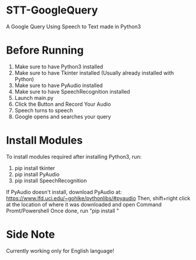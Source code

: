 # STT-GoogleQuery
A Google Query Using Speech to Text made in Python3

# Before Running
1. Make sure to have Python3 installed
2. Make sure to have Tkinter installed (Usually already installed with Python)
3. Make sure to have PyAudio installed
4. Make sure to have SpeechRecognition installed
5. Launch main.py
6. Click the Button and Record Your Audio
7. Speech turns to speech
8. Google opens and searches your query

# Install Modules
To install modules required after installing Python3, run:
1. pip install tkinter
2. pip install PyAudio
3. pip install SpeechRecognition

If PyAudio doesn't install, download PyAudio at: https://www.lfd.uci.edu/~gohlke/pythonlibs/#pyaudio
Then, shift+right click at the location of where it was downloaded and open Command Promt/Powershell
Once done, run "pip install <name of the file.whl>"

# Side Note
Currently working only for English language!
